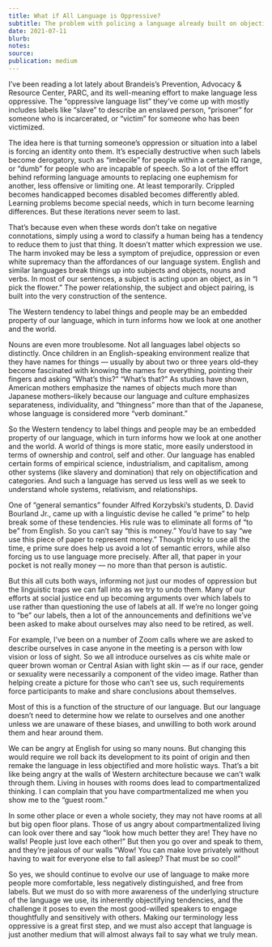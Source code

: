 ```yaml
---
title: What if All Language is Oppressive?
subtitle: The problem with policing a language already built on objectification
date: 2021-07-11
blurb:
notes:
source:
publication: medium
---
```


I’ve been reading a lot lately about Brandeis’s Prevention, Advocacy & Resource Center, PARC, and its well-meaning effort to make language less oppressive. The “oppressive language list” they’ve come up with mostly includes labels like “slave” to describe an enslaved person, “prisoner” for someone who is incarcerated, or “victim” for someone who has been victimized.

The idea here is that turning someone’s oppression or situation into a label is forcing an identity onto them. It’s especially destructive when such labels become derogatory, such as “imbecile” for people within a certain IQ range, or “dumb” for people who are incapable of speech. So a lot of the effort behind reforming language amounts to replacing one euphemism for another, less offensive or limiting one. At least temporarily. Crippled becomes handicapped becomes disabled becomes differently abled. Learning problems become special needs, which in turn become learning differences. But these iterations never seem to last.

That’s because even when these words don’t take on negative connotations, simply using a word to classify a human being has a tendency to reduce them to just that thing. It doesn’t matter which expression we use. The harm invoked may be less a symptom of prejudice, oppression or even white supremacy than the affordances of our language system. English and similar languages break things up into subjects and objects, nouns and verbs. In most of our sentences, a subject is acting upon an object, as in “I pick the flower.” The power relationship, the subject and object pairing, is built into the very construction of the sentence.

The Western tendency to label things and people may be an embedded property of our language, which in turn informs how we look at one another and the world.

Nouns are even more troublesome. Not all languages label objects so distinctly. Once children in an English-speaking environment realize that they have names for things — usually by about two or three years old–they become fascinated with knowing the names for everything, pointing their fingers and asking “What’s this?” “What’s that?” As studies have shown, American mothers emphasize the names of objects much more than Japanese mothers–likely because our language and culture emphasizes separateness, individuality, and “thingness” more than that of the Japanese, whose language is considered more “verb dominant.”

So the Western tendency to label things and people may be an embedded property of our language, which in turn informs how we look at one another and the world. A world of things is more static, more easily understood in terms of ownership and control, self and other. Our language has enabled certain forms of empirical science, industrialism, and capitalism, among other systems (like slavery and domination) that rely on objectification and categories. And such a language has served us less well as we seek to understand whole systems, relativism, and relationships.

One of “general semantics” founder Alfred Korzybski’s students, D. David Bourland Jr., came up with a linguistic devise he called “e prime” to help break some of these tendencies. His rule was to eliminate all forms of “to be” from English. So you can’t say “this is money.” You’d have to say “we use this piece of paper to represent money.” Though tricky to use all the time, e prime sure does help us avoid a lot of semantic errors, while also forcing us to use language more precisely. After all, that paper in your pocket is not really money — no more than that person is autistic.

But this all cuts both ways, informing not just our modes of oppression but the linguistic traps we can fall into as we try to undo them. Many of our efforts at social justice end up becoming arguments over which labels to use rather than questioning the use of labels at all. If we’re no longer going to “be” our labels, then a lot of the announcements and definitions we’ve been asked to make about ourselves may also need to be retired, as well.

For example, I’ve been on a number of Zoom calls where we are asked to describe ourselves in case anyone in the meeting is a person with low vision or loss of sight. So we all introduce ourselves as cis white male or queer brown woman or Central Asian with light skin — as if our race, gender or sexuality were necessarily a component of the video image. Rather than helping create a picture for those who can’t see us, such requirements force participants to make and share conclusions about themselves.

Most of this is a function of the structure of our language. But our language doesn’t need to determine how we relate to ourselves and one another unless we are unaware of these biases, and unwilling to both work around them and hear around them.

We can be angry at English for using so many nouns. But changing this would require we roll back its development to its point of origin and then remake the language in less objectified and more holistic ways. That’s a bit like being angry at the walls of Western architecture because we can’t walk through them. Living in houses with rooms does lead to compartmentalized thinking. I can complain that you have compartmentalized me when you show me to the “guest room.”

In some other place or even a whole society, they may not have rooms at all but big open floor plans. Those of us angry about compartmentalized living can look over there and say “look how much better they are! They have no walls! People just love each other!” But then you go over and speak to them, and they’re jealous of our walls “Wow! You can make love privately without having to wait for everyone else to fall asleep? That must be so cool!”

So yes, we should continue to evolve our use of language to make more people more comfortable, less negatively distinguished, and free from labels. But we must do so with more awareness of the underlying structure of the language we use, its inherently objectifying tendencies, and the challenge it poses to even the most good-willed speakers to engage thoughtfully and sensitively with others.
Making our terminology less oppressive is a great first step, and we must also accept that language is just another medium that will almost always fail to say what we truly mean.
